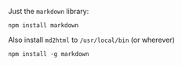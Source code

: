 Just the `markdown` library:

    npm install markdown

Also install `md2html` to `/usr/local/bin` (or wherever)

    npm install -g markdown